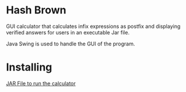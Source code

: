 # Hash Brown
GUI calculator that calculates infix expressions as postfix and 
displaying verified answers for users in an executable Jar file.

Java Swing is used to handle the GUI of the program.

# Installing
[JAR File to run the calculator]("https://github.com/Hienr/HashBrown/raw/master/Hash%20Brown.jar")
